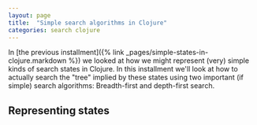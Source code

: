 ```yaml
---
layout: page
title:  "Simple search algorithms in Clojure"
categories: search clojure
---
```


In [the previous installment]({% link _pages/simple-states-in-clojure.markdown %}) we
looked at how we might represent (very) simple kinds of search states
in Clojure. In this installment we'll look
at how to actually search the "tree" implied by these states using two
important (if simple) search algorithms: Breadth-first and depth-first search.

## Representing states
